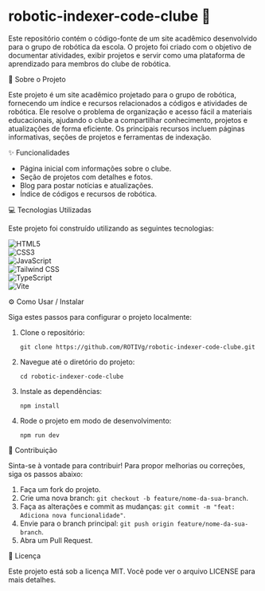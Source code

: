 # robotic-indexer-code-clube 🤖

Este repositório contém o código-fonte de um site acadêmico desenvolvido para o grupo de robótica da escola. O projeto foi criado com o objetivo de documentar atividades, exibir projetos e servir como uma plataforma de aprendizado para membros do clube de robótica.

📝 Sobre o Projeto

Este projeto é um site acadêmico projetado para o grupo de robótica, fornecendo um índice e recursos relacionados a códigos e atividades de robótica. Ele resolve o problema de organização e acesso fácil a materiais educacionais, ajudando o clube a compartilhar conhecimento, projetos e atualizações de forma eficiente. Os principais recursos incluem páginas informativas, seções de projetos e ferramentas de indexação.

✨ Funcionalidades

- Página inicial com informações sobre o clube.
- Seção de projetos com detalhes e fotos.
- Blog para postar notícias e atualizações.
- Índice de códigos e recursos de robótica.

💻 Tecnologias Utilizadas

Este projeto foi construído utilizando as seguintes tecnologias:

![HTML5](https://img.shields.io/badge/HTML5-E34F26?style=for-the-badge&logo=html5&logoColor=white)  
![CSS3](https://img.shields.io/badge/CSS3-1572B6?style=for-the-badge&logo=css3&logoColor=white)  
![JavaScript](https://img.shields.io/badge/JavaScript-F7DF1E?style=for-the-badge&logo=javascript&logoColor=black)  
![Tailwind CSS](https://img.shields.io/badge/Tailwind_CSS-38B2AC?style=for-the-badge&logo=tailwind-css&logoColor=white)  
![TypeScript](https://img.shields.io/badge/TypeScript-007ACC?style=for-the-badge&logo=typescript&logoColor=white)  
![Vite](https://img.shields.io/badge/Vite-B73BFE?style=for-the-badge&logo=vite&logoColor=FFD62E)

⚙️ Como Usar / Instalar

Siga estes passos para configurar o projeto localmente:

1. Clone o repositório:
   ```
   git clone https://github.com/ROTIVg/robotic-indexer-code-clube.git
   ```

2. Navegue até o diretório do projeto:
   ```
   cd robotic-indexer-code-clube
   ```

3. Instale as dependências:
   ```
   npm install
   ```

4. Rode o projeto em modo de desenvolvimento:
   ```
   npm run dev
   ```

🤝 Contribuição

Sinta-se à vontade para contribuir! Para propor melhorias ou correções, siga os passos abaixo:

1. Faça um fork do projeto.
2. Crie uma nova branch: `git checkout -b feature/nome-da-sua-branch`.
3. Faça as alterações e commit as mudanças: `git commit -m "feat: Adiciona nova funcionalidade"`.
4. Envie para o branch principal: `git push origin feature/nome-da-sua-branch`.
5. Abra um Pull Request.

📄 Licença

Este projeto está sob a licença MIT. Você pode ver o arquivo LICENSE para mais detalhes.
